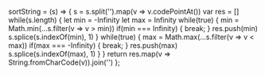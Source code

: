 sortString = (s) => {
    s = s.split('').map(v => v.codePointAt())
    var res = []
    while(s.length) {
      let min = -Infinity
      let max = Infinity
      while(true) {
        min = Math.min(...s.filter(v => v > min))
        if(min === Infinity) {
          break;
        }
        res.push(min)
        s.splice(s.indexOf(min), 1)
      }
      while(true) {
        max = Math.max(...s.filter(v => v < max))
        if(max === -Infinity) {
          break;
        }
        res.push(max)
        s.splice(s.indexOf(max), 1)
      }
    }
    return res.map(v => String.fromCharCode(v)).join('')
  };